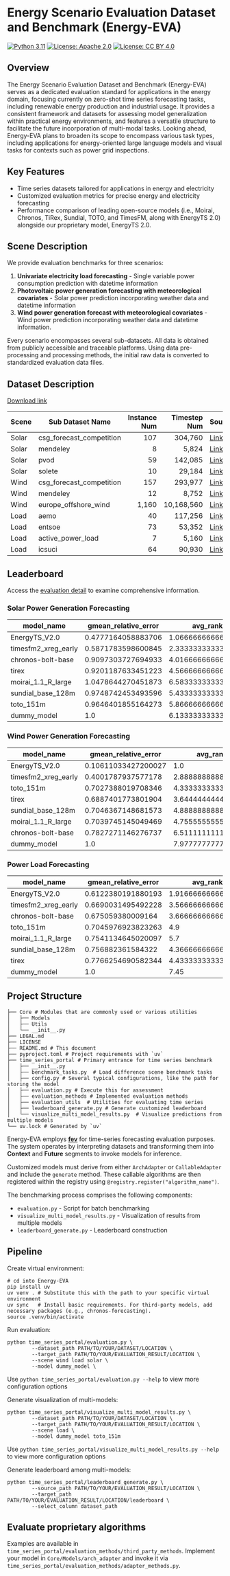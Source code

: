# Energy Scenario Evaluation Dataset and Benchmark (Energy-EVA)

[![Python 3.11](https://img.shields.io/badge/python-3.11-blue.svg)](https://www.python.org/downloads/release/python-3110/)
[![License: Apache 2.0](https://img.shields.io/badge/license-Apache%202.0-blue.svg)](https://opensource.org/licenses/Apache-2.0)
[![License: CC BY 4.0](https://img.shields.io/badge/license-CC%20BY%204.0-blue.svg)](https://creativecommons.org/licenses/by/4.0/)
## Overview
The Energy Scenario Evaluation Dataset and Benchmark (Energy-EVA) serves as a dedicated evaluation standard for applications in the energy domain, focusing currently on zero-shot time series forecasting tasks, including renewable energy production and industrial usage. It provides a consistent framework and datasets for assessing model generalization within practical energy environments, and features a versatile structure to facilitate the future incorporation of multi-modal tasks. Looking ahead, Energy-EVA plans to broaden its scope to encompass various task types, including applications for energy-oriented large language models and visual tasks for contexts such as power grid inspections.
## Key Features
- Time series datasets tailored for applications in energy and electricity
- Customized evaluation metrics for precise energy and electricity forecasting
- Performance comparison of leading open-source models (i.e., Moirai, Chronos, TiRex, Sundial, TOTO, and TimesFM, along with EnergyTS 2.0) alongside our proprietary model, EnergyTS 2.0.

## Scene Description
We provide evaluation benchmarks for three scenarios:
1. **Univariate electricity load forecasting** - Single variable power consumption prediction with datetime information
2. **Photovoltaic power generation forecasting with meteorological covariates** - Solar power prediction incorporating weather data and datetime information
3. **Wind power generation forecast with meteorological covariates** - Wind power prediction incorporating weather data and datetime information.


Every scenario encompasses several sub-datasets. All data is obtained from publicly accessible and traceable platforms. Using data pre-processing and processing methods, the initial raw data is converted to standardized evaluation data files.
## Dataset Description

[Download link](https://zenodo.org/records/17099628)

| Scene | Sub Dataset Name                  | Instance Num | Timestep Num | Source                                                                                                                                                                                                               |
|-------|-----------------------------------|-------------:|-------------:|----------------------------------------------------------------------------------------------------------------------------------------------------------------------------------------------------------------------|
| Solar | csg_forecast_competition          |          107 |      304,760 | [Link](https://www.nature.com/articles/s41597-022-01696-6)                                                                                                                                                           |
| Solar | mendeley                          |            8 |        5,824 | [Link](https://data.mendeley.com/datasets/gxc6j5btrx/1)                                                                                                                                                              |
| Solar | pvod                              |           59 |      142,085 | [Link](https://www.scidb.cn/en/detail?dataSetId=f8f3d7af144f441795c5781497e56b62)                                                                                                                                    |
| Solar | solete                            |           10 |       29,184 | [Link](https://data.dtu.dk/articles/dataset/The_SOLETE_dataset/17040767?file=40097803)                                                                                                                               |
| Wind  | csg_forecast_competition          |          157 |      293,977 | [Link](https://www.nature.com/articles/s41597-022-01696-6)                                                                                                                                                           |
| Wind  | mendeley                          |           12 |        8,752 | [Link](https://data.mendeley.com/datasets/gxc6j5btrx/1)                                                                                                                                                              |
| Wind  | europe_offshore_wind              |        1,160 |   10,168,560 | [Link](https://figshare.com/articles/dataset/Dataset_for_the_Paper_Analyzing_Europe_s_Biggest_Offshore_Wind_Farms_a_Data_set_With_40_Years_of_Hourly_Wind_Speeds_and_Electricity_Production_/19139648?file=34079588) |
| Load  | aemo                              |           40 |      117,256 | [Link](https://www.aemo.com.au/energy-systems/electricity/national-electricity-market-nem/data-nem/aggregated-data)                                                                                                  |
| Load  | entsoe                            |           73 |       53,352 | [Link](https://transparency.entsoe.eu/)                                                                                                                                                                              |
| Load  | active_power_load                 |            7 |        5,160 | [Link](https://data.mendeley.com/datasets/jxm8d4w4cv/1)                                                                                                                                                              |
| Load  | icsuci                            |           64 |       90,930 | [Link](https://archive.ics.uci.edu/dataset/1158/high-resolution+load+dataset+from+smart+meters+across+various+cities+in+morocco)                

## Leaderboard

Access the [evaluation detail](./evaluation_results/) to examine comprehensive information.

### Solar Power Generation Forecasting

| model_name          | gmean_relative_error | avg_rank           | avg_acc            |
|---------------------|----------------------|--------------------|--------------------|
| EnergyTS_V2.0       | 0.4777164058883706   | 1.0666666666666667 | 0.8147761492027971 |
| timesfm2_xreg_early | 0.5871783598600845   | 2.3333333333333335 | 0.7969484925270081 |
| chronos-bolt-base   | 0.9097303727694933   | 4.016666666666667  | 0.6748293007392193 |
| tirex               | 0.9201187633451223   | 4.566666666666666  | 0.6723568061987559 |
| moirai_1.1_R_large  | 1.0478644270451873   | 6.583333333333333  | 0.6552334736747231 |
| sundial_base_128m   | 0.9748742453493596   | 5.433333333333334  | 0.6452172885338465 |
| toto_151m           | 0.9646401855164273   | 5.866666666666666  | 0.6448465446631114 |
| dummy_model         | 1.0                  | 6.133333333333334  | 0.6263204350719228 |

### Wind Power Generation Forecasting

| model_name          | gmean_relative_error | avg_rank           | avg_acc             |
|---------------------|----------------------|--------------------|---------------------|
| EnergyTS_V2.0       | 0.10611033427200027  | 1.0                | 0.78701318340354    |
| timesfm2_xreg_early | 0.4001787937577178   | 2.888888888888889  | 0.5964015142785178  |
| toto_151m           | 0.7027388019708346   | 4.333333333333333  | 0.3670413409670194  |
| tirex               | 0.6887401773801904   | 3.6444444444444444 | 0.36189989298582076 |
| sundial_base_128m   | 0.7046367148681573   | 4.888888888888889  | 0.36166646977265676 |
| moirai_1.1_R_large  | 0.7039745145049469   | 4.7555555555555555 | 0.35574313039817274 |
| chronos-bolt-base   | 0.7827271146276737   | 6.511111111111111  | 0.3151765439878566  |
| dummy_model         | 1.0                  | 7.977777777777778  | 0.04616299244696686 |

### Power Load Forecasting

| model_name          | gmean_relative_error | avg_rank           | avg_acc            |
|---------------------|----------------------|--------------------|--------------------|
| EnergyTS_V2.0       | 0.6122380191880193   | 1.9166666666666667 | 0.697146119179553  |
| timesfm2_xreg_early | 0.6690031495492228   | 3.566666666666667  | 0.6814488892753919 |
| chronos-bolt-base   | 0.675059380009164    | 3.6666666666666665 | 0.6811338787964563 |
| toto_151m           | 0.7045976923823263   | 4.9                | 0.6762698620557785 |
| moirai_1.1_R_large  | 0.7541134645020097   | 5.7                | 0.6708727652454117 |
| sundial_base_128m   | 0.756882361584322    | 4.366666666666666  | 0.6689460019270579 |
| tirex               | 0.7766254690582344   | 4.433333333333334  | 0.6688324908415476 |
| dummy_model         | 1.0                  | 7.45               | 0.616336212293813  |

## Project Structure
```shell
├── Core # Modules that are commonly used or various utilities
│   ├── Models
│   ├── Utils
│   └── __init__.py
├── LEGAL.md
├── LICENSE
├── README.md # This document
├── pyproject.toml # Project requirements with `uv`
├── time_series_portal # Primary entrance for time series benchmark
│   ├── __init__.py
│   ├── benchmark_tasks.py  # Load difference scene benchmark tasks
│   ├── config.py # Several typical configurations, like the path for storing the model
│   ├── evaluation.py # Execute this for assessment
│   ├── evaluation_methods # Implemented evaluation methods
│   ├── evaluation_utils  # Utilities for evaluating time series
│   ├── leaderboard_generate.py # Generate customized leaderboard
│   └── visualize_multi_model_results.py  # Visualize predictions from multiple models
└── uv.lock # Generated by `uv`

```
Energy-EVA employs **[fev](https://github.com/autogluon/fev)** for time-series forecasting evaluation purposes. The system operates by interpreting datasets and transforming them into **Context** and **Future** segments to invoke models for inference.

Customized models must derive from either `ArchAdapter` or `CallableAdapter` and include the `generate` method. These callable algorithms are then registered within the registry using `@registry.register("algorithm_name")`.

The benchmarking process comprises the following components:

- `evaluation.py` - Script for batch benchmarking
- `visualize_multi_model_results.py` - Visualization of results from multiple models
- `leaderboard_generate.py` - Leaderboard construction


## Pipeline
Create virtual environment:
```shell
# cd into Energy-EVA
pip install uv
uv venv . # Substitute this with the path to your specific virtual environment
uv sync   # Install basic requirements. For third-party models, add necessary packages (e.g., chronos-forecasting).
source .venv/bin/activate
```

Run evaluation:
```shell
python time_series_portal/evaluation.py \ 
        --dataset_path PATH/TO/YOUR/DATASET/LOCATION \
        --target_path PATH/TO/YOUR/EVALUATION_RESULT/LOCATION \
        --scene wind load solar \
        --model dummy_model \
```
Use `python time_series_portal/evaluation.py --help` to view more configuration options

Generate visualization of multi-models:
```shell
python time_series_portal/visualize_multi_model_results.py \
        --dataset_path PATH/TO/YOUR/DATASET/LOCATION \
        --target_path PATH/TO/YOUR/EVALUATION_RESULT/LOCATION \
        --scene load \
        --model dummy_model toto_151m
```
Use `python time_series_portal/visualize_multi_model_results.py --help` to view more configuration options


Generate leaderboard among multi-models:
```shell
python time_series_portal/leaderboard_generate.py \
        --source_path PATH/TO/YOUR/EVALUATION_RESULT/LOCATION \
        --target_path PATH/TO/YOUR/EVALUATION_RESULT/LOCATION/leaderboard \
        --select_column dataset_path
```

## Evaluate proprietary algorithms
Examples are available in `time_series_portal/evaluation_methods/third_party_methods`. Implement your model in `Core/Models/arch_adapter` and invoke it via `time_series_portal/evaluation_methods/adapter_methods.py`.
